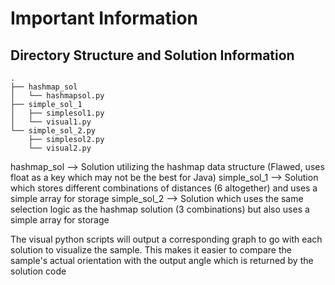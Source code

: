 # Important Information

## Directory Structure and Solution Information

```
.
├── hashmap_sol
│   └── hashmapsol.py
├── simple_sol_1
│   ├── simplesol1.py
│   └── visual1.py
└── simple_sol_2.py
    ├── simplesol2.py
    └── visual2.py
```

hashmap_sol --> Solution utilizing the hashmap data structure (Flawed, uses float as a key which may not be the best for Java)
simple_sol_1 --> Solution which stores different combinations of distances (6 altogether) and uses a simple array for storage
simple_sol_2 --> Solution which uses the same selection logic as the hashmap solution (3 combinations) but also uses a simple array for storage

The visual python scripts will output a corresponding graph to go with each solution to visualize the sample. This makes it easier to compare the sample's actual orientation with the output angle which is returned by the solution code
